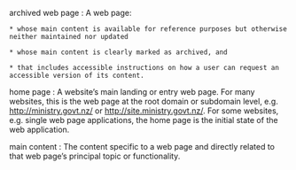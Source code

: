 
archived web page
: A web page:

	* whose main content is available for reference purposes but otherwise neither maintained nor updated

	* whose main content is clearly marked as archived, and

	* that includes accessible instructions on how a user can request an accessible version of its content.

home page
: A website’s main landing or entry web page. For many websites, this is the web page at the root domain or subdomain level, e.g. http://ministry.govt.nz/ or http://site.ministry.govt.nz/. For some websites, e.g. single web page applications, the home page is the initial state of the web application.

main content
: The content specific to a web page and directly related to that web page’s principal topic or functionality.
